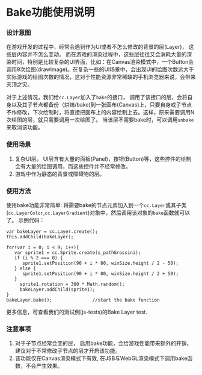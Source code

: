 # Bake功能使用说明 #
### 设计意图 ###
在游戏开发的过程中，经常会遇到作为UI或者不怎么修改的背景的层(Layer)， 这些层内容并不怎么变动。 而在游戏的渲染过程中，这些层往往又会消耗大量的渲染时间，特别是比较复杂的UI界面，比如：在Canvas渲染模式中，一个Button会调用9次绘图(drawImage)。在复杂一些的UI场景中，会出现UI的绘图次数远大于实际游戏的绘图次数的情况，这对于性能资源非常稀缺的手机浏览器来说，会带来灭顶之灾。

对于上述情况，我们给`cc.Layer`加入了`bake`的接口， 调用了该接口的层，会将自身以及其子节点都备份（烘焙/bake)到一张画布(Canvas)上，只要自身或子节点不作修改，下次绘制时，将直接把画布上的内容绘制上去。这样，原来需要调用N次绘图的层，就只需要调用一次绘图了。 当该层不需要bake时，可以调用`unbake`来取消该功能。

### 使用场景 ###
1. 复杂UI层。 UI层含有大量的面板(Panel)，按钮(Button)等，这些控件的绘制会有大量的绘图调用，而这些控件并不经常修改。
2. 游戏中作为静态的背景或障碍物的层。

### 使用方法 ###
使用bake功能非常简单: 将需要bake的节点元素加入到一个`cc.Layer`或其子类(`cc.LayerColor`,`cc.LayerGradient`)对象中，然后调用该对象的`bake`函数就可以了。
示例代码：

	var bakeLayer = cc.Layer.create();    
    this.addChild(bakeLayer);

    for(var i = 0; i < 9; i++){
       var sprite1 = cc.Sprite.create(s_pathGrossini);
       if (i % 2 === 0) {
          sprite1.setPosition(90 + i * 80, winSize.height / 2 - 50);
       } else {
          sprite1.setPosition(90 + i * 80, winSize.height / 2 + 50);
       }
         sprite1.rotation = 360 * Math.random();
         bakeLayer.addChild(sprite1);
    }
	bakeLayer.bake();				//start the bake function


更多信息，可查看我们的测试例(js-tests)的Bake Layer test.

### 注意事项 ###
1. 对于子节点经常会变的层， 启用bake功能，会给游戏性能带来额外的开销，建议对于不常修改子节点的层才开启该功能。
2. 该功能仅在Canvas渲染模式下有效, 在JSB与WebGL渲染模式下调用bake函数，不会产生效果。